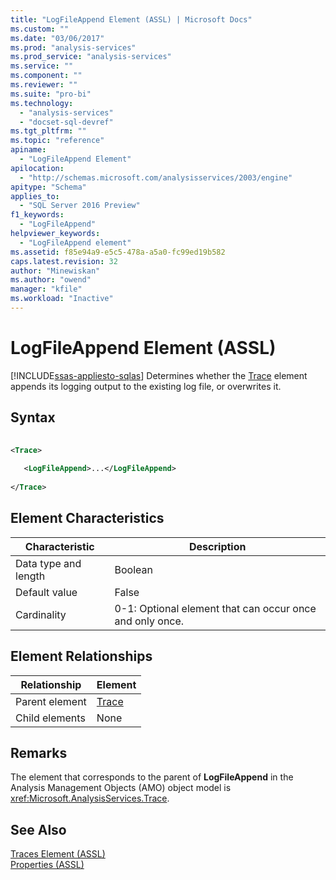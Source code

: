 ```yaml
---
title: "LogFileAppend Element (ASSL) | Microsoft Docs"
ms.custom: ""
ms.date: "03/06/2017"
ms.prod: "analysis-services"
ms.prod_service: "analysis-services"
ms.service: ""
ms.component: ""
ms.reviewer: ""
ms.suite: "pro-bi"
ms.technology: 
  - "analysis-services"
  - "docset-sql-devref"
ms.tgt_pltfrm: ""
ms.topic: "reference"
apiname: 
  - "LogFileAppend Element"
apilocation: 
  - "http://schemas.microsoft.com/analysisservices/2003/engine"
apitype: "Schema"
applies_to: 
  - "SQL Server 2016 Preview"
f1_keywords: 
  - "LogFileAppend"
helpviewer_keywords: 
  - "LogFileAppend element"
ms.assetid: f85e94a9-e5c5-478a-a5a0-fc99ed19b582
caps.latest.revision: 32
author: "Minewiskan"
ms.author: "owend"
manager: "kfile"
ms.workload: "Inactive"
---
```

# LogFileAppend Element (ASSL)
[!INCLUDE[ssas-appliesto-sqlas](../../../includes/ssas-appliesto-sqlas.md)]
  Determines whether the [Trace](../../../analysis-services/scripting/objects/trace-element-assl.md) element appends its logging output to the existing log file, or overwrites it.  
  
## Syntax  
  
```xml  
  
<Trace>  
  
   <LogFileAppend>...</LogFileAppend>  
  
</Trace>  
```  
  
## Element Characteristics  
  
|Characteristic|Description|  
|--------------------|-----------------|  
|Data type and length|Boolean|  
|Default value|False|  
|Cardinality|0-1: Optional element that can occur once and only once.|  
  
## Element Relationships  
  
|Relationship|Element|  
|------------------|-------------|  
|Parent element|[Trace](../../../analysis-services/scripting/objects/trace-element-assl.md)|  
|Child elements|None|  
  
## Remarks  
 The element that corresponds to the parent of **LogFileAppend** in the Analysis Management Objects (AMO) object model is <xref:Microsoft.AnalysisServices.Trace>.  
  
## See Also  
 [Traces Element &#40;ASSL&#41;](../../../analysis-services/scripting/collections/traces-element-assl.md)   
 [Properties &#40;ASSL&#41;](../../../analysis-services/scripting/properties/properties-assl.md)  
  
  
